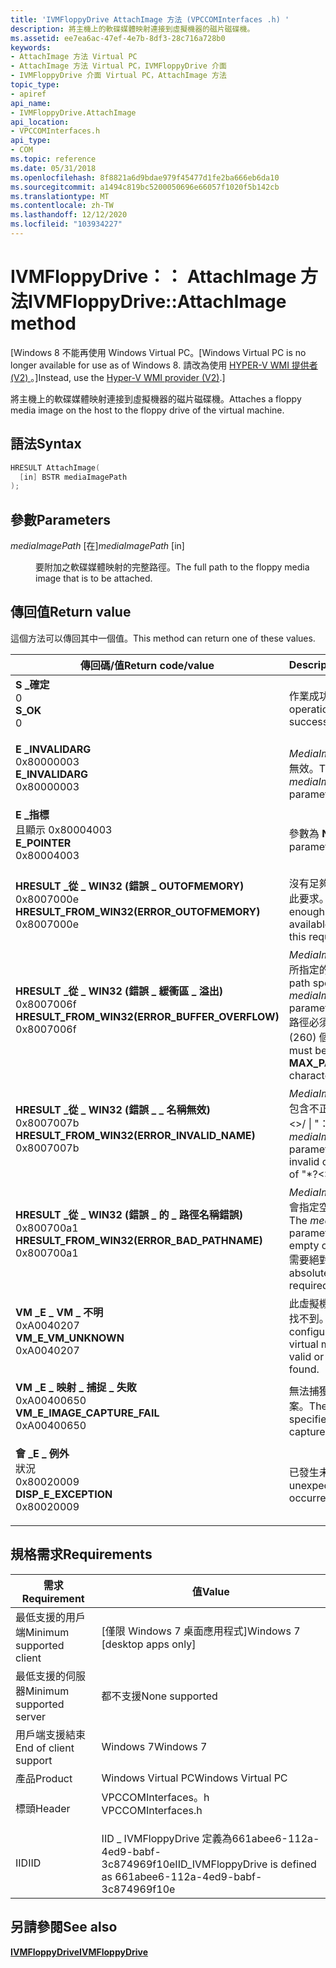 ```yaml
---
title: 'IVMFloppyDrive AttachImage 方法 (VPCCOMInterfaces .h) '
description: 將主機上的軟碟媒體映射連接到虛擬機器的磁片磁碟機。
ms.assetid: ee7ea6ac-47ef-4e7b-8df3-28c716a728b0
keywords:
- AttachImage 方法 Virtual PC
- AttachImage 方法 Virtual PC，IVMFloppyDrive 介面
- IVMFloppyDrive 介面 Virtual PC，AttachImage 方法
topic_type:
- apiref
api_name:
- IVMFloppyDrive.AttachImage
api_location:
- VPCCOMInterfaces.h
api_type:
- COM
ms.topic: reference
ms.date: 05/31/2018
ms.openlocfilehash: 8f8821a6d9bdae979f45477d1fe2ba666eb6da10
ms.sourcegitcommit: a1494c819bc5200050696e66057f1020f5b142cb
ms.translationtype: MT
ms.contentlocale: zh-TW
ms.lasthandoff: 12/12/2020
ms.locfileid: "103934227"
---
```

# <a name="ivmfloppydriveattachimage-method"></a><span data-ttu-id="43ef5-106">IVMFloppyDrive：： AttachImage 方法</span><span class="sxs-lookup"><span data-stu-id="43ef5-106">IVMFloppyDrive::AttachImage method</span></span>

<span data-ttu-id="43ef5-107">\[Windows 8 不能再使用 Windows Virtual PC。</span><span class="sxs-lookup"><span data-stu-id="43ef5-107">\[Windows Virtual PC is no longer available for use as of Windows 8.</span></span> <span data-ttu-id="43ef5-108">請改為使用 [HYPER-V WMI 提供者 (V2) ](/windows/desktop/HyperV_v2/windows-virtualization-portal)。\]</span><span class="sxs-lookup"><span data-stu-id="43ef5-108">Instead, use the [Hyper-V WMI provider (V2)](/windows/desktop/HyperV_v2/windows-virtualization-portal).\]</span></span>

<span data-ttu-id="43ef5-109">將主機上的軟碟媒體映射連接到虛擬機器的磁片磁碟機。</span><span class="sxs-lookup"><span data-stu-id="43ef5-109">Attaches a floppy media image on the host to the floppy drive of the virtual machine.</span></span>

## <a name="syntax"></a><span data-ttu-id="43ef5-110">語法</span><span class="sxs-lookup"><span data-stu-id="43ef5-110">Syntax</span></span>


```C++
HRESULT AttachImage(
  [in] BSTR mediaImagePath
);
```



## <a name="parameters"></a><span data-ttu-id="43ef5-111">參數</span><span class="sxs-lookup"><span data-stu-id="43ef5-111">Parameters</span></span>

<dl> <dt>

<span data-ttu-id="43ef5-112">*mediaImagePath* \[在\]</span><span class="sxs-lookup"><span data-stu-id="43ef5-112">*mediaImagePath* \[in\]</span></span>
</dt> <dd>

<span data-ttu-id="43ef5-113">要附加之軟碟媒體映射的完整路徑。</span><span class="sxs-lookup"><span data-stu-id="43ef5-113">The full path to the floppy media image that is to be attached.</span></span>

</dd> </dl>

## <a name="return-value"></a><span data-ttu-id="43ef5-114">傳回值</span><span class="sxs-lookup"><span data-stu-id="43ef5-114">Return value</span></span>

<span data-ttu-id="43ef5-115">這個方法可以傳回其中一個值。</span><span class="sxs-lookup"><span data-stu-id="43ef5-115">This method can return one of these values.</span></span>



| <span data-ttu-id="43ef5-116">傳回碼/值</span><span class="sxs-lookup"><span data-stu-id="43ef5-116">Return code/value</span></span>                                                                                                                                                                            | <span data-ttu-id="43ef5-117">Description</span><span class="sxs-lookup"><span data-stu-id="43ef5-117">Description</span></span>                                                                                                                             |
|----------------------------------------------------------------------------------------------------------------------------------------------------------------------------------------------|-----------------------------------------------------------------------------------------------------------------------------------------|
| <dl> <span data-ttu-id="43ef5-118"><dt>**S \_確定**</dt> <dt>0</dt></span><span class="sxs-lookup"><span data-stu-id="43ef5-118"><dt>**S\_OK**</dt> <dt>0</dt></span></span> </dl>                                                  | <span data-ttu-id="43ef5-119">作業成功。</span><span class="sxs-lookup"><span data-stu-id="43ef5-119">The operation was successful.</span></span><br/>                                                                                                |
| <dl> <span data-ttu-id="43ef5-120"><dt>**E \_INVALIDARG**</dt> <dt>0x80000003</dt></span><span class="sxs-lookup"><span data-stu-id="43ef5-120"><dt>**E\_INVALIDARG**</dt> <dt>0x80000003</dt></span></span> </dl>                                 | <span data-ttu-id="43ef5-121">*MediaImagePath* 參數無效。</span><span class="sxs-lookup"><span data-stu-id="43ef5-121">The *mediaImagePath* parameter is not valid.</span></span><br/>                                                                                 |
| <dl> <span data-ttu-id="43ef5-122"><dt>**E \_指標**</dt><dt>且顯示 0x80004003</dt></span><span class="sxs-lookup"><span data-stu-id="43ef5-122"><dt>**E\_POINTER**</dt> <dt>0x80004003</dt></span></span> </dl>                                    | <span data-ttu-id="43ef5-123">參數為 **Null**。</span><span class="sxs-lookup"><span data-stu-id="43ef5-123">The parameter is **NULL**.</span></span><br/>                                                                                                   |
| <dl> <span data-ttu-id="43ef5-124"><dt>**HRESULT \_從 \_ WIN32 (錯誤 \_ OUTOFMEMORY)**</dt> <dt>0x8007000e</dt></span><span class="sxs-lookup"><span data-stu-id="43ef5-124"><dt>**HRESULT\_FROM\_WIN32(ERROR\_OUTOFMEMORY)**</dt> <dt>0x8007000e</dt></span></span> </dl>      | <span data-ttu-id="43ef5-125">沒有足夠的記憶體可完成此要求。</span><span class="sxs-lookup"><span data-stu-id="43ef5-125">There is not enough memory available to complete this request.</span></span><br/>                                                               |
| <dl> <span data-ttu-id="43ef5-126"><dt>**HRESULT \_從 \_ WIN32 (錯誤 \_ 緩衝區 \_ 溢出)**</dt> <dt>0x8007006f</dt></span><span class="sxs-lookup"><span data-stu-id="43ef5-126"><dt>**HRESULT\_FROM\_WIN32(ERROR\_BUFFER\_OVERFLOW)**</dt> <dt>0x8007006f</dt></span></span> </dl> | <span data-ttu-id="43ef5-127">*MediaImagePath* 參數所指定的路徑太長。</span><span class="sxs-lookup"><span data-stu-id="43ef5-127">The path specified by the *mediaImagePath* parameter is too long.</span></span> <span data-ttu-id="43ef5-128">路徑必須小於 **最大 \_ 路徑** (260) 個字元。</span><span class="sxs-lookup"><span data-stu-id="43ef5-128">The path must be less than **MAX\_PATH** (260) characters.</span></span><br/> |
| <dl> <span data-ttu-id="43ef5-129"><dt>**HRESULT \_從 \_ WIN32 (錯誤 \_ \_ 名稱無效)**</dt> <dt>0x8007007b</dt></span><span class="sxs-lookup"><span data-stu-id="43ef5-129"><dt>**HRESULT\_FROM\_WIN32(ERROR\_INVALID\_NAME)**</dt> <dt>0x8007007b</dt></span></span> </dl>    | <span data-ttu-id="43ef5-130">*MediaImagePath* 參數包含不正確字元 (" \* ？ <>/ \| "： ") 之一。</span><span class="sxs-lookup"><span data-stu-id="43ef5-130">The *mediaImagePath* parameter contains an invalid character (one of "\*?<>/\|":").</span></span><br/>                                    |
| <dl> <span data-ttu-id="43ef5-131"><dt>**HRESULT \_從 \_ WIN32 (錯誤 \_ 的 \_ 路徑名稱錯誤)**</dt> <dt>0x800700a1</dt></span><span class="sxs-lookup"><span data-stu-id="43ef5-131"><dt>**HRESULT\_FROM\_WIN32(ERROR\_BAD\_PATHNAME)**</dt> <dt>0x800700a1</dt></span></span> </dl>    | <span data-ttu-id="43ef5-132">*MediaImagePath* 參數會指定空的或相對路徑。</span><span class="sxs-lookup"><span data-stu-id="43ef5-132">The *mediaImagePath* parameter specifies an empty or relative path.</span></span> <span data-ttu-id="43ef5-133">需要絕對路徑。</span><span class="sxs-lookup"><span data-stu-id="43ef5-133">An absolute path is required.</span></span><br/>                            |
| <dl> <span data-ttu-id="43ef5-134"><dt>**VM \_E \_ VM \_ 不明**</dt> <dt>0xA0040207</dt></span><span class="sxs-lookup"><span data-stu-id="43ef5-134"><dt>**VM\_E\_VM\_UNKNOWN**</dt> <dt>0xA0040207</dt></span></span> </dl>                            | <span data-ttu-id="43ef5-135">此虛擬機器的設定無效或找不到。</span><span class="sxs-lookup"><span data-stu-id="43ef5-135">The configuration for this virtual machine is not valid or cannot be found.</span></span><br/>                                                  |
| <dl> <span data-ttu-id="43ef5-136"><dt>**VM \_E \_ 映射 \_ 捕捉 \_ 失敗**</dt> <dt>0xA00400650</dt></span><span class="sxs-lookup"><span data-stu-id="43ef5-136"><dt>**VM\_E\_IMAGE\_CAPTURE\_FAIL**</dt> <dt>0xA00400650</dt></span></span> </dl>                  | <span data-ttu-id="43ef5-137">無法捕獲指定的影像檔案。</span><span class="sxs-lookup"><span data-stu-id="43ef5-137">The image file specified could not be captured.</span></span><br/>                                                                              |
| <dl> <span data-ttu-id="43ef5-138"><dt>**會 \_E \_ 例外**</dt>狀況 <dt>0x80020009</dt></span><span class="sxs-lookup"><span data-stu-id="43ef5-138"><dt>**DISP\_E\_EXCEPTION**</dt> <dt>0x80020009</dt></span></span> </dl>                            | <span data-ttu-id="43ef5-139">已發生未預期的錯誤。</span><span class="sxs-lookup"><span data-stu-id="43ef5-139">An unexpected error has occurred.</span></span><br/>                                                                                            |



 

## <a name="requirements"></a><span data-ttu-id="43ef5-140">規格需求</span><span class="sxs-lookup"><span data-stu-id="43ef5-140">Requirements</span></span>



| <span data-ttu-id="43ef5-141">需求</span><span class="sxs-lookup"><span data-stu-id="43ef5-141">Requirement</span></span> | <span data-ttu-id="43ef5-142">值</span><span class="sxs-lookup"><span data-stu-id="43ef5-142">Value</span></span> |
|-------------------------------------|-----------------------------------------------------------------------------------------------|
| <span data-ttu-id="43ef5-143">最低支援的用戶端</span><span class="sxs-lookup"><span data-stu-id="43ef5-143">Minimum supported client</span></span><br/> | <span data-ttu-id="43ef5-144">\[僅限 Windows 7 桌面應用程式\]</span><span class="sxs-lookup"><span data-stu-id="43ef5-144">Windows 7 \[desktop apps only\]</span></span><br/>                                                    |
| <span data-ttu-id="43ef5-145">最低支援的伺服器</span><span class="sxs-lookup"><span data-stu-id="43ef5-145">Minimum supported server</span></span><br/> | <span data-ttu-id="43ef5-146">都不支援</span><span class="sxs-lookup"><span data-stu-id="43ef5-146">None supported</span></span><br/>                                                                     |
| <span data-ttu-id="43ef5-147">用戶端支援結束</span><span class="sxs-lookup"><span data-stu-id="43ef5-147">End of client support</span></span><br/>    | <span data-ttu-id="43ef5-148">Windows 7</span><span class="sxs-lookup"><span data-stu-id="43ef5-148">Windows 7</span></span><br/>                                                                          |
| <span data-ttu-id="43ef5-149">產品</span><span class="sxs-lookup"><span data-stu-id="43ef5-149">Product</span></span><br/>                  | <span data-ttu-id="43ef5-150">Windows Virtual PC</span><span class="sxs-lookup"><span data-stu-id="43ef5-150">Windows Virtual PC</span></span><br/>                                                                 |
| <span data-ttu-id="43ef5-151">標頭</span><span class="sxs-lookup"><span data-stu-id="43ef5-151">Header</span></span><br/>                   | <dl> <span data-ttu-id="43ef5-152"><dt>VPCCOMInterfaces。h</dt></span><span class="sxs-lookup"><span data-stu-id="43ef5-152"><dt>VPCCOMInterfaces.h</dt></span></span> </dl> |
| <span data-ttu-id="43ef5-153">IID</span><span class="sxs-lookup"><span data-stu-id="43ef5-153">IID</span></span><br/>                      | <span data-ttu-id="43ef5-154">IID \_ IVMFloppyDrive 定義為661abee6-112a-4ed9-babf-3c874969f10e</span><span class="sxs-lookup"><span data-stu-id="43ef5-154">IID\_IVMFloppyDrive is defined as 661abee6-112a-4ed9-babf-3c874969f10e</span></span><br/>             |



## <a name="see-also"></a><span data-ttu-id="43ef5-155">另請參閱</span><span class="sxs-lookup"><span data-stu-id="43ef5-155">See also</span></span>

<dl> <dt>

[<span data-ttu-id="43ef5-156">**IVMFloppyDrive**</span><span class="sxs-lookup"><span data-stu-id="43ef5-156">**IVMFloppyDrive**</span></span>](ivmfloppydrive.md)
</dt> </dl>

 

